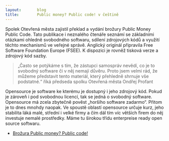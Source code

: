 ```yaml
---
layout:       blog
title:        Public money? Public code! v češtině
---
```


Spolek Otevřená města zajistil překlad a vydání brožury Public Money Public Code. Tato publikace i neznalého čtenáře seznámí se základními otázkami ohledně svobodného softwaru, sdílení zdrojových kódů a využití těchto mechanismů ve veřejné správě. Anglický originál připravila Free Software Foundation Europe (FSEE). K dispozici je rovněž tisková verze a zdrojový kód sazby.

> „Často se potýkáme s tím, že zástupci samospráv nevědí, co je to svobodný software či v něj nemají důvěru. Proto jsem velmi rád, že můžeme představit tento materiál, který přehledně shrnuje vše podstatné.“ říká předseda spolku Otevřená města Ondřej Profant

Opensource je software ke kterému je dostupný i jeho zdrojový kód. Pokud je zároveň i pod svobodnou licencí, tak se jedná o svobodný software. Opensource má zcela zbytečně pověst „horšího software zadarmo“. Přitom je to dnes mnohdy naopak. Ve spoustě oblastí opensource určuje kurz, jeho stabilita láká malé, střední i velké firmy a čím dál tím víc větších firem do něj investuje nemalé prostředky. Máme tu širokou třídu enterpreise ready open source softwaru.

- [Brožura Public money? Public code!](https://www.otevrenamesta.cz/media/docs/Public-money-public-code-cs.pdf)
